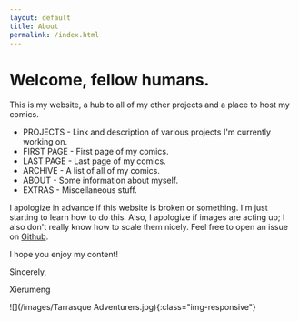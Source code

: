```yaml
---
layout: default
title: About
permalink: /index.html
---
```

# Welcome, fellow humans.

This is my website, a hub to all of my other projects and a place to host my comics.

* PROJECTS - Link and description of various projects I'm currently working on.
* FIRST PAGE - First page of my comics.
* LAST PAGE - Last page of my comics.
* ARCHIVE - A list of all of my comics.
* ABOUT - Some information about myself.
* EXTRAS - Miscellaneous stuff.

I apologize in advance if this website is broken or something. I'm just starting to learn how to do this.
Also, I apologize if images are acting up; I also don't really know how to scale them nicely.
Feel free to open an issue on [Github](https://github.com/Xierumeng/Xierumeng.github.io).

I hope you enjoy my content!

Sincerely,

Xierumeng

![](/images/Tarrasque Adventurers.jpg){:class="img-responsive"}
